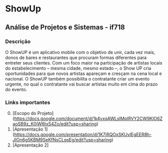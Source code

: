 # ShowUp
## Análise de Projetos e Sistemas - if718

### Descrição 

O ShowUP é um aplicativo mobile com o objetivo de unir, cada vez mais, donos de bares e restaurantes que procuram formas diferentes para entreter seus clientes. Com um foco maior na participação de artistas locais do estabelecimento – mesma cidade, mesmo estado –, o Show UP cria oportunidades para que novos artistas apareçam e cresçam na cena local e nacional. O ShowUP também possibilita o contratante criar um evento urgente, no qual o contratante vai buscar artistas muito em cima do prazo do evento.

### Links importantes

0. [Escopo do Projeto] (https://docs.google.com/document/d/1k4yxqAWLsIMplRVY2CW9KlO6ZaoSB9z_K0jW6txS4Zo/edit?usp=sharing)
1. [Apresentação 1] (https://docs.google.com/presentation/d/1K7iRQOxSKUvlEgEER8h-JIOn6g5KBM9SeKfNsCLqsEg/edit?usp=sharing)
2. [Apresentação 2]

